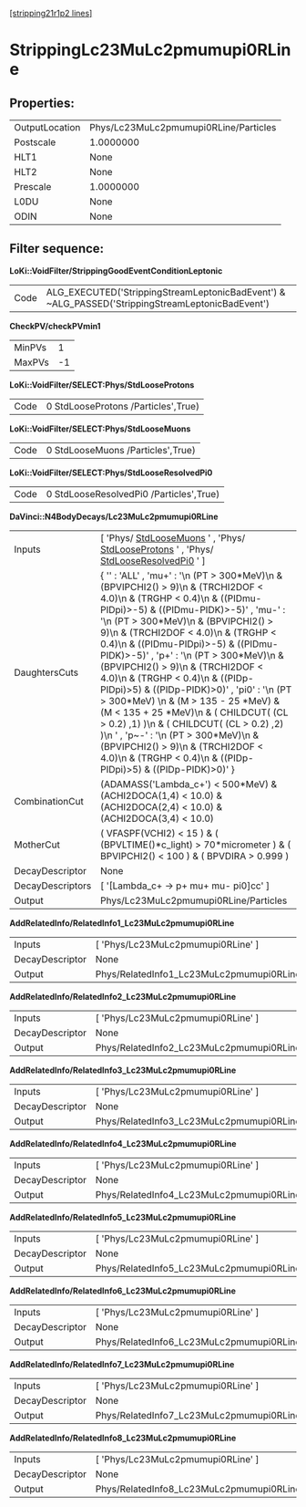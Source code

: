 [[stripping21r1p2 lines]](./stripping21r1p2-leptonic)

# StrippingLc23MuLc2pmumupi0RLine

## Properties:

|                |                                       |
|----------------|---------------------------------------|
| OutputLocation | Phys/Lc23MuLc2pmumupi0RLine/Particles |
| Postscale      | 1.0000000                             |
| HLT1           | None                                  |
| HLT2           | None                                  |
| Prescale       | 1.0000000                             |
| L0DU           | None                                  |
| ODIN           | None                                  |

## Filter sequence:

**LoKi::VoidFilter/StrippingGoodEventConditionLeptonic**

|      |                                                                                                   |
|------|---------------------------------------------------------------------------------------------------|
| Code | ALG_EXECUTED('StrippingStreamLeptonicBadEvent') & \~ALG_PASSED('StrippingStreamLeptonicBadEvent') |

**CheckPV/checkPVmin1**

|        |     |
|--------|-----|
| MinPVs | 1   |
| MaxPVs | -1  |

**LoKi::VoidFilter/SELECT:Phys/StdLooseProtons**

|      |                                     |
|------|-------------------------------------|
| Code | 0 StdLooseProtons /Particles',True) |

**LoKi::VoidFilter/SELECT:Phys/StdLooseMuons**

|      |                                   |
|------|-----------------------------------|
| Code | 0 StdLooseMuons /Particles',True) |

**LoKi::VoidFilter/SELECT:Phys/StdLooseResolvedPi0**

|      |                                         |
|------|-----------------------------------------|
| Code | 0 StdLooseResolvedPi0 /Particles',True) |

**DaVinci::N4BodyDecays/Lc23MuLc2pmumupi0RLine**

|                  |                                                                                                                                                                                                                                                                                                                                                                                                                                                                                                                                                                                                                                                                                                                                                          |
|------------------|----------------------------------------------------------------------------------------------------------------------------------------------------------------------------------------------------------------------------------------------------------------------------------------------------------------------------------------------------------------------------------------------------------------------------------------------------------------------------------------------------------------------------------------------------------------------------------------------------------------------------------------------------------------------------------------------------------------------------------------------------------|
| Inputs           | [ 'Phys/ [StdLooseMuons](./stripping21r1p2-stdloosemuons) ' , 'Phys/ [StdLooseProtons](./stripping21r1p2-stdlooseprotons) ' , 'Phys/ [StdLooseResolvedPi0](./stripping21r1p2-stdlooseresolvedpi0) ' ]                                                                                                                                                                                                                                                                                                                                                                                                                                                                                                                                                  |
| DaughtersCuts    | { '' : 'ALL' , 'mu+' : '\n (PT \> 300\*MeV)\n & (BPVIPCHI2() \> 9)\n & (TRCHI2DOF \< 4.0)\n & (TRGHP \< 0.4)\n & ((PIDmu-PIDpi)\>-5) & ((PIDmu-PIDK)\>-5)' , 'mu-' : '\n (PT \> 300\*MeV)\n & (BPVIPCHI2() \> 9)\n & (TRCHI2DOF \< 4.0)\n & (TRGHP \< 0.4)\n & ((PIDmu-PIDpi)\>-5) & ((PIDmu-PIDK)\>-5)' , 'p+' : '\n (PT \> 300\*MeV)\n & (BPVIPCHI2() \> 9)\n & (TRCHI2DOF \< 4.0)\n & (TRGHP \< 0.4)\n & ((PIDp-PIDpi)\>5) & ((PIDp-PIDK)\>0)' , 'pi0' : '\n (PT \> 300\*MeV) \n & (M \> 135 - 25 \*MeV) & (M \< 135 + 25 \*MeV)\n & ( CHILDCUT( (CL \> 0.2) ,1) )\n & ( CHILDCUT( (CL \> 0.2) ,2) )\n ' , 'p\~-' : '\n (PT \> 300\*MeV)\n & (BPVIPCHI2() \> 9)\n & (TRCHI2DOF \< 4.0)\n & (TRGHP \< 0.4)\n & ((PIDp-PIDpi)\>5) & ((PIDp-PIDK)\>0)' } |
| CombinationCut   | (ADAMASS('Lambda_c+') \< 500\*MeV) & (ACHI2DOCA(1,4) \< 10.0) & (ACHI2DOCA(2,4) \< 10.0) & (ACHI2DOCA(3,4) \< 10.0)                                                                                                                                                                                                                                                                                                                                                                                                                                                                                                                                                                                                                                      |
| MotherCut        | ( VFASPF(VCHI2) \< 15 ) & ( (BPVLTIME()\*c_light) \> 70\*micrometer ) & ( BPVIPCHI2() \< 100 ) & ( BPVDIRA \> 0.999 )                                                                                                                                                                                                                                                                                                                                                                                                                                                                                                                                                                                                                                    |
| DecayDescriptor  | None                                                                                                                                                                                                                                                                                                                                                                                                                                                                                                                                                                                                                                                                                                                                                     |
| DecayDescriptors | [ '[Lambda_c+ -\> p+ mu+ mu- pi0]cc' ]                                                                                                                                                                                                                                                                                                                                                                                                                                                                                                                                                                                                                                                                                                               |
| Output           | Phys/Lc23MuLc2pmumupi0RLine/Particles                                                                                                                                                                                                                                                                                                                                                                                                                                                                                                                                                                                                                                                                                                                    |

**AddRelatedInfo/RelatedInfo1_Lc23MuLc2pmumupi0RLine**

|                 |                                                    |
|-----------------|----------------------------------------------------|
| Inputs          | [ 'Phys/Lc23MuLc2pmumupi0RLine' ]                |
| DecayDescriptor | None                                               |
| Output          | Phys/RelatedInfo1_Lc23MuLc2pmumupi0RLine/Particles |

**AddRelatedInfo/RelatedInfo2_Lc23MuLc2pmumupi0RLine**

|                 |                                                    |
|-----------------|----------------------------------------------------|
| Inputs          | [ 'Phys/Lc23MuLc2pmumupi0RLine' ]                |
| DecayDescriptor | None                                               |
| Output          | Phys/RelatedInfo2_Lc23MuLc2pmumupi0RLine/Particles |

**AddRelatedInfo/RelatedInfo3_Lc23MuLc2pmumupi0RLine**

|                 |                                                    |
|-----------------|----------------------------------------------------|
| Inputs          | [ 'Phys/Lc23MuLc2pmumupi0RLine' ]                |
| DecayDescriptor | None                                               |
| Output          | Phys/RelatedInfo3_Lc23MuLc2pmumupi0RLine/Particles |

**AddRelatedInfo/RelatedInfo4_Lc23MuLc2pmumupi0RLine**

|                 |                                                    |
|-----------------|----------------------------------------------------|
| Inputs          | [ 'Phys/Lc23MuLc2pmumupi0RLine' ]                |
| DecayDescriptor | None                                               |
| Output          | Phys/RelatedInfo4_Lc23MuLc2pmumupi0RLine/Particles |

**AddRelatedInfo/RelatedInfo5_Lc23MuLc2pmumupi0RLine**

|                 |                                                    |
|-----------------|----------------------------------------------------|
| Inputs          | [ 'Phys/Lc23MuLc2pmumupi0RLine' ]                |
| DecayDescriptor | None                                               |
| Output          | Phys/RelatedInfo5_Lc23MuLc2pmumupi0RLine/Particles |

**AddRelatedInfo/RelatedInfo6_Lc23MuLc2pmumupi0RLine**

|                 |                                                    |
|-----------------|----------------------------------------------------|
| Inputs          | [ 'Phys/Lc23MuLc2pmumupi0RLine' ]                |
| DecayDescriptor | None                                               |
| Output          | Phys/RelatedInfo6_Lc23MuLc2pmumupi0RLine/Particles |

**AddRelatedInfo/RelatedInfo7_Lc23MuLc2pmumupi0RLine**

|                 |                                                    |
|-----------------|----------------------------------------------------|
| Inputs          | [ 'Phys/Lc23MuLc2pmumupi0RLine' ]                |
| DecayDescriptor | None                                               |
| Output          | Phys/RelatedInfo7_Lc23MuLc2pmumupi0RLine/Particles |

**AddRelatedInfo/RelatedInfo8_Lc23MuLc2pmumupi0RLine**

|                 |                                                    |
|-----------------|----------------------------------------------------|
| Inputs          | [ 'Phys/Lc23MuLc2pmumupi0RLine' ]                |
| DecayDescriptor | None                                               |
| Output          | Phys/RelatedInfo8_Lc23MuLc2pmumupi0RLine/Particles |
